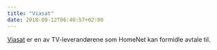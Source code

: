 ```yaml
---
title: "Viasat"
date: 2018-09-12T06:40:57+02:00
---
```


[Viasat](https://www.viasat.no) er en av TV-leverandørene som HomeNet kan
formidle avtale til.
